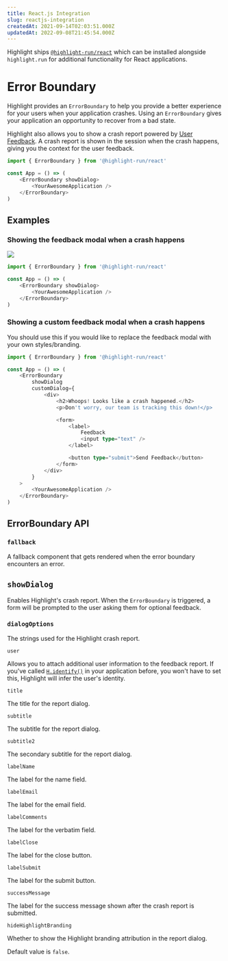 ```yaml
---
title: React.js Integration
slug: reactjs-integration
createdAt: 2021-09-14T02:03:51.000Z
updatedAt: 2022-09-08T21:45:54.000Z
---
```


Highlight ships [`@highlight-run/react`](https://github.com/highlight-run/react) which can be installed alongside `highlight.run` for additional functionality for React applications.

# Error Boundary

Highlight provides an `ErrorBoundary` to help you provide a better experience for your users when your application crashes. Using an `ErrorBoundary` gives your application an opportunity to recover from a bad state.

Highlight also allows you to show a crash report powered by [User Feedback](/product-features/user-feedback). A crash report is shown in the session when the crash happens, giving you the context for the user feedback.

```typescript
import { ErrorBoundary } from '@highlight-run/react'

const App = () => (
	<ErrorBoundary showDialog>
		<YourAwesomeApplication />
	</ErrorBoundary>
)
```

## Examples

### Showing the feedback modal when a crash happens

![](https://archbee-image-uploads.s3.amazonaws.com/XPwQFz8tul7ogqGkmtA0y/2VUVTR1ot591xUfJZSc3m_2022-01-1213-17.png)

```typescript
import { ErrorBoundary } from '@highlight-run/react'

const App = () => (
	<ErrorBoundary showDialog>
		<YourAwesomeApplication />
	</ErrorBoundary>
)
```

### Showing a custom feedback modal when a crash happens

You should use this if you would like to replace the feedback modal with your own styles/branding.

```typescript
import { ErrorBoundary } from '@highlight-run/react'

const App = () => (
	<ErrorBoundary
		showDialog
		customDialog={
			<div>
				<h2>Whoops! Looks like a crash happened.</h2>
				<p>Don't worry, our team is tracking this down!</p>

				<form>
					<label>
						Feedback
						<input type="text" />
					</label>

					<button type="submit">Send Feedback</button>
				</form>
			</div>
		}
	>
		<YourAwesomeApplication />
	</ErrorBoundary>
)
```

## ErrorBoundary API

### `fallback`

A fallback component that gets rendered when the error boundary encounters an error.

## `showDialog`

Enables Highlight's crash report. When the `ErrorBoundary` is triggered, a form will be prompted to the user asking them for optional feedback.

### `dialogOptions`

The strings used for the Highlight crash report.

`user`

Allows you to attach additional user information to the feedback report. If you've called [`H.identify()`](/sdk/client#Hidentify) in your application before, you won't have to set this, Highlight will infer the user's identity.

`title`

The title for the report dialog.

`subtitle`

The subtitle for the report dialog.

`subtitle2`

The secondary subtitle for the report dialog.

`labelName`

The label for the name field.

`labelEmail`

The label for the email field.

`labelComments`

The label for the verbatim field.

`labelClose`

The label for the close button.

`labelSubmit`

The label for the submit button.

`successMessage`

The label for the success message shown after the crash report is submitted.

`hideHighlightBranding`

Whether to show the Highlight branding attribution in the report dialog.

Default value is `false`.

